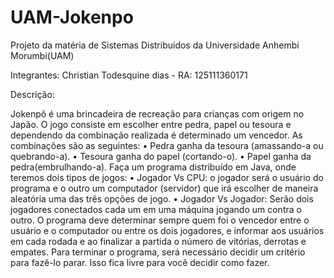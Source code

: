 # UAM-Jokenpo

Projeto da matéria de Sistemas Distribuidos da Universidade Anhembi Morumbi(UAM)

Integrantes:
Christian Todesquine dias - RA: 125111360171

Descrição:

Jokenpô é uma brincadeira de recreação para crianças com origem no Japão. O jogo consiste em
escolher entre pedra, papel ou tesoura e dependendo da combinação realizada é determinado um
vencedor. As combinações são as seguintes:
• Pedra ganha da tesoura (amassando-a ou quebrando-a).
• Tesoura ganha do papel (cortando-o).
• Papel ganha da pedra(embrulhando-a).
Faça um programa distribuído em Java, onde teremos dois tipos de jogos:
• Jogador Vs CPU: o jogador será o usuário do programa e o outro um computador (servidor)
que irá escolher de maneira aleatória uma das três opções de jogo.
• Jogador Vs Jogador: Serão dois jogadores conectados cada um em uma máquina jogando
um contra o outro.
O programa deve determinar sempre quem foi o vencedor entre o usuário e o computador ou entre
os dois jogadores, e informar aos usuários em cada rodada e ao finalizar a partida o número de
vitórias, derrotas e empates.
Para terminar o programa, será necessário decidir um critério para fazê-lo parar. Isso fica livre para
você decidir como fazer.